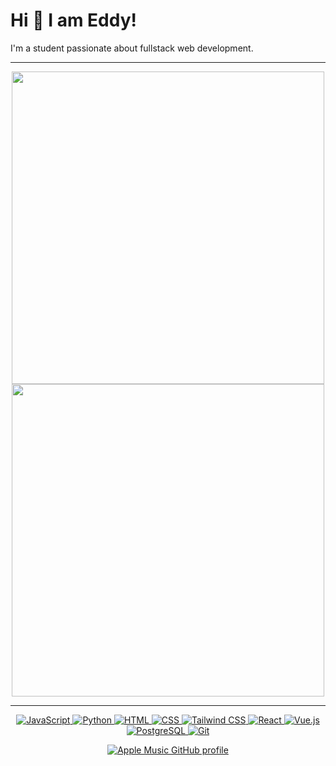 # Hi 👋 I am Eddy! 

I'm a student passionate about fullstack web development.

<!-- 🌐 Visit my [portfolio website](https://pr2tik1.github.io/). -->
---

<p align="center">
  <img src="https://github-readme-stats.vercel.app/api?username=eddy3o&show_icons=true&theme=bear" width="500">
  <img src="https://github-readme-streak-stats.herokuapp.com?user=eddy3o&theme=dark&hide_border=true" width="500">
</p>

---
<p align="center">
  <a href="https://www.javascript.com/" target="_blank">
    <img src="https://img.shields.io/badge/JavaScript-%23F7DF1E.svg?style=flat-square&logo=javascript&logoColor=black" alt="JavaScript">
  </a>
  <a href="#" target="_blank">
    <img src="https://img.shields.io/badge/Python-%233776AB.svg?style=flat-square&logo=python&logoColor=white" alt="Python">
  </a>
  <a href="https://html.com/" target="_blank">
    <img src="https://img.shields.io/badge/HTML-%23E34F26.svg?style=flat-square&logo=html5&logoColor=white" alt="HTML">
  </a>
  <a href="https://www.w3.org/Style/CSS/Overview.en.html" target="_blank">
    <img src="https://img.shields.io/badge/CSS-%231572B6.svg?style=flat-square&logo=css3&logoColor=white" alt="CSS">
  </a>
  <a href="#" target="_blank">
    <img src="https://img.shields.io/badge/Tailwind%20CSS-%2338B2AC.svg?style=flat-square&logo=tailwind-css&logoColor=white" alt="Tailwind CSS">
  </a>
  <a href="https://reactjs.org/" target="_blank">
    <img src="https://img.shields.io/badge/React-%2361DAFB.svg?style=flat-square&logo=react&logoColor=white" alt="React">
  </a>
  <a href="#" target="_blank">
    <img src="https://img.shields.io/badge/Vue.js-%234FC08D.svg?style=flat-square&logo=vue.js&logoColor=white" alt="Vue.js">
  </a>
  <a href="#" target="_blank">
    <img src="https://img.shields.io/badge/PostgreSQL-%23336791.svg?style=flat-square&logo=postgresql&logoColor=white" alt="PostgreSQL">
  </a>
  <a href="#" target="_blank">
    <img src="https://img.shields.io/badge/Git-%23F05032.svg?style=flat-square&logo=git&logoColor=white" alt="Git">
  </a>
</p>


<div align="center">
  
   [![Apple Music GitHub profile](https://music-profile.rayriffy.com/theme/dark.svg?uid=000081.e0d6096cf8b54d07b78b4d73c861f5b0.1735)](https://github.com/rayriffy/apple-music-github-profile)
</div>
